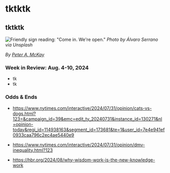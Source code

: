 # tktktk
## tktktk

![Friendly sign reading: "Come in. We're open."](https://images.unsplash.com/photo-1473187983305-f615310e7daa)
*Photo by Álvaro Serrano via Unsplash*

_By_ [_Peter A. McKay_](https://pmckay.com)

<!-- Lede item. Should run ~450 words. -->

### Week in Review: Aug. 4-10, 2024

- tk
- tk

### Odds & Ends

- https://www.nytimes.com/interactive/2024/07/31/opinion/cats-vs-dogs.html?123=&campaign_id=39&emc=edit_ty_20240731&instance_id=130271&nl=opinion-today&regi_id=114938163&segment_id=173681&te=1&user_id=7e4e941ef0933caa796c2ec4ae5440e9

- https://www.nytimes.com/interactive/2024/07/31/opinion/dmv-inequality.html?123

- https://hbr.org/2024/08/why-wisdom-work-is-the-new-knowledge-work

<!-- Pickup boilerplate from last week, with iterations as needed. Some ideas...

- Add CTA for subscriptions/donations for next week.
-> Add editorial policy to website, link in boilerplate.
- Integrate recent LaGuardia bio...

-->
